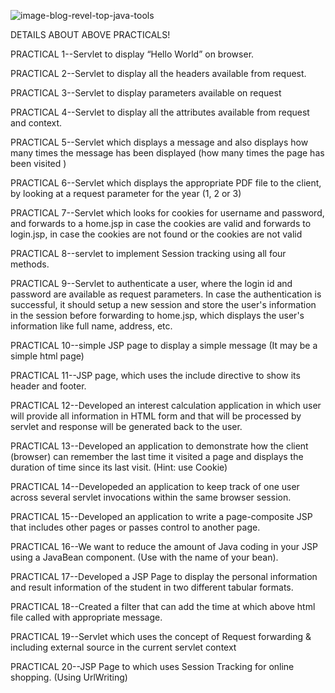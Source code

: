 
![image-blog-revel-top-java-tools](https://github.com/ErNitesh-d/Servlet-With-javaServerPages-JSP-Programs-/assets/110494994/8904067c-943b-41d7-933f-a2c1236815d0)


DETAILS ABOUT ABOVE PRACTICALS!

PRACTICAL 1--Servlet to display “Hello World” on browser.

PRACTICAL 2--Servlet to display all the headers available from request.

PRACTICAL 3--Servlet to display parameters available on request

PRACTICAL 4--Servlet to display all the attributes available from request and context.

PRACTICAL 5--Servlet which displays a message and also displays how many times the message has been displayed (how many times the page has been visited )

PRACTICAL 6--Servlet which displays the appropriate PDF file to the client, by looking at a request parameter for the year (1, 2 or 3)

PRACTICAL 7--Servlet which looks for cookies for username and password, and forwards to a home.jsp in case the cookies are valid and forwards to login.jsp, in case the cookies are not found or the cookies are not valid


PRACTICAL 8--servlet to implement Session tracking using all four methods.

PRACTICAL 9--Servlet to authenticate a user, where the login id and password are available as request parameters. In case the authentication is successful, it should setup a new session and store the user's information in the session before forwarding to home.jsp, which displays the user's information like full name, address, etc.

PRACTICAL 10--simple JSP page to display a simple message (It may be a simple html page)

PRACTICAL 11--JSP page, which uses the include directive to show its header and footer.

PRACTICAL 12--Developed an interest calculation application in which user will provide all information in HTML form and that will be processed by servlet and response will be generated back to the user.

PRACTICAL 13--Developed an application to demonstrate how the client (browser) can remember the last time it visited a page and displays the duration of time since its last visit. (Hint: use Cookie)

PRACTICAL 14--Developeded an application to keep track of one user across several servlet invocations within the same browser session.

PRACTICAL 15--Developed an application to write a page-composite JSP that includes other pages or passes control to another page.

PRACTICAL 16--We want to reduce the amount of Java coding in your JSP using a JavaBean component. (Use with the name of your bean).

PRACTICAL 17--Developed a JSP Page to display the personal information and result information of the student in two different tabular formats.

PRACTICAL 18--Created a filter that can add the time at which above html file called with appropriate message.

PRACTICAL 19--Servlet which uses the concept of Request forwarding & including external source in the current servlet context

PRACTICAL 20--JSP Page to which uses Session Tracking for online shopping. (Using UrlWriting) 

